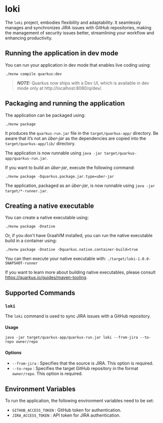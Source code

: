 # loki

The `loki` project, embodies flexibility and adaptability. It seamlessly manages and synchronizes 
JIRA issues with GitHub repositories, making the management of security issues better, streamlining 
your workflow  and enhancing productivity.

## Running the application in dev mode

You can run your application in dev mode that enables live coding using:
```shell script
./mvnw compile quarkus:dev
```

> **_NOTE:_**  Quarkus now ships with a Dev UI, which is available in dev mode only at http://localhost:8080/q/dev/.

## Packaging and running the application

The application can be packaged using:
```shell script
./mvnw package
```
It produces the `quarkus-run.jar` file in the `target/quarkus-app/` directory.
Be aware that it’s not an _über-jar_ as the dependencies are copied into the `target/quarkus-app/lib/` directory.

The application is now runnable using `java -jar target/quarkus-app/quarkus-run.jar`.

If you want to build an _über-jar_, execute the following command:
```shell script
./mvnw package -Dquarkus.package.jar.type=uber-jar
```

The application, packaged as an _über-jar_, is now runnable using `java -jar target/*-runner.jar`.

## Creating a native executable

You can create a native executable using:
```shell script
./mvnw package -Dnative
```

Or, if you don't have GraalVM installed, you can run the native executable build in a container using:
```shell script
./mvnw package -Dnative -Dquarkus.native.container-build=true
```

You can then execute your native executable with: `./target/loki-1.0.0-SNAPSHOT-runner`

If you want to learn more about building native executables, please consult https://quarkus.io/guides/maven-tooling.

## Supported Commands

### `loki`

The `loki` command is used to sync JIRA issues with a GitHub repository.

#### Usage

```shell script
java -jar target/quarkus-app/quarkus-run.jar loki --from-jira --to-repo owner/repo
```

#### Options

- `--from-jira` : Specifies that the source is JIRA. This option is required.
- `--to-repo` : Specifies the target GitHub repository in the format `owner/repo`. This option is required.

## Environment Variables

To run the application, the following environment variables need to be set:

- `GITHUB_ACCESS_TOKEN` : GitHub token for authentication.
- `JIRA_ACCESS_TOKEN` : API token for JIRA authentication.
```
